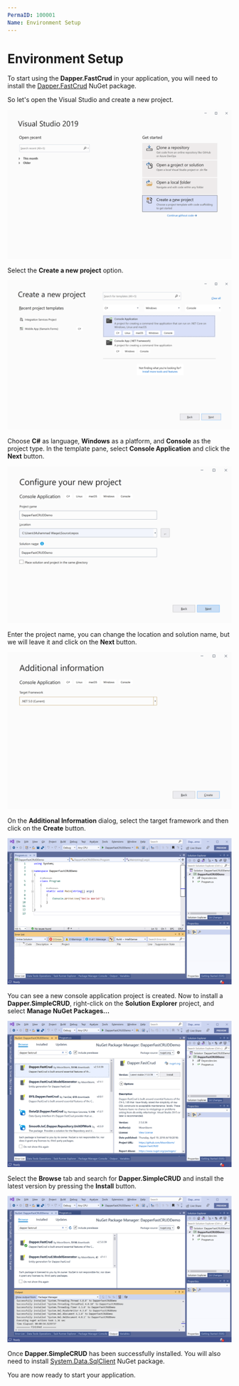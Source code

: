 ```yaml
---
PermaID: 100001
Name: Environment Setup
---
```


# Environment Setup

To start using the **Dapper.FastCrud** in your application, you will need to install the [Dapper.FastCrud](https://www.nuget.org/packages/Dapper.FastCrud) NuGet package.

So let's open the Visual Studio and create a new project.

<img src="images/setup-1.png" alt="Create a new project">

Select the **Create a new project** option.

<img src="images/setup-2.png" alt="Select Console Application template">

Choose **C#** as language, **Windows** as a platform, and **Console** as the project type. In the template pane, select **Console Application** and click the **Next** button.

<img src="images/setup-3.png" alt="Configure your new project">

Enter the project name, you can change the location and solution name, but we will leave it and click on the **Next** button.  

<img src="images/setup-4.png" alt="Additional Information">

On the **Additional Information** dialog, select the target framework and then click on the **Create** button.

<img src="images/setup-5.png" alt="Console Application created">

You can see a new console application project is created. Now to install a **Dapper.SimpleCRUD**, right-click on the **Solution Explorer** project, and select **Manage NuGet Packages...**

<img src="images/setup-6.png" alt="Install Dapper.SimpleCRUD">

Select the **Browse** tab and search for **Dapper.SimpleCRUD** and install the latest version by pressing the **Install** button. 

<img src="images/setup-7.png" alt="Dapper.SimpleCRUD installed successfully">

Once **Dapper.SimpleCRUD** has been successfully installed. You will also need to install [System.Data.SqlClient](https://www.nuget.org/packages/System.Data.SqlClient) NuGet package.

You are now ready to start your application.
